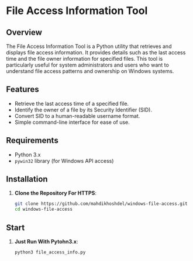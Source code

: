 # File Access Information Tool  

## Overview  
The File Access Information Tool is a Python utility that retrieves and displays file access information. It provides details such as the last access time and the file owner information for specified files. This tool is particularly useful for system administrators and users who want to understand file access patterns and ownership on Windows systems.  

## Features  
- Retrieve the last access time of a specified file.  
- Identify the owner of a file by its Security Identifier (SID).  
- Convert SID to a human-readable username format.  
- Simple command-line interface for ease of use.  

## Requirements  
- Python 3.x  
- `pywin32` library (for Windows API access)  

## Installation
1. **Clone the Repository For HTTPS**:  
   ```bash  
   git clone https://github.com/mahdikhoshdel/windows-file-access.git 
   cd windows-file-access

## Start
1. **Just Run With Pytohn3.x**:  
   ```bash
   python3 file_access_info.py
